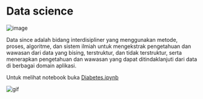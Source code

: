 <h1>Data science</h1>

![image](https://miro.medium.com/max/980/1*z3jHwsK-7jPTU8SZOxpFOA.png)

Data since adalah bidang interdisipliner yang menggunakan metode, proses, algoritme, dan sistem ilmiah untuk mengekstrak pengetahuan dan wawasan dari data yang bising, terstruktur, dan tidak terstruktur, serta menerapkan pengetahuan dan wawasan yang dapat ditindaklanjuti dari data di berbagai domain aplikasi.

Untuk melihat notebook buka [Diabetes.ipynb](https://github.com/RafiNurArdiansyah/data_since/blob/main/Diabetes.ipynb)

![gif](https://www.gif-vif.com/hacker-cat.gif)
